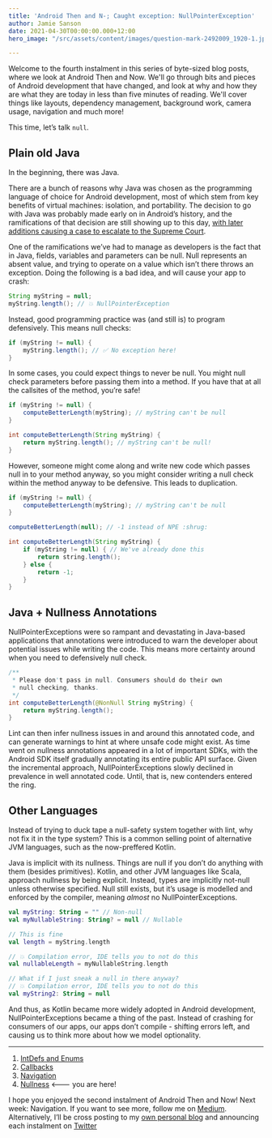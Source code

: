 ```yaml
---
title: 'Android Then and N-; Caught exception: NullPointerException'
author: Jamie Sanson
date: 2021-04-30T00:00:00.000+12:00
hero_image: "/src/assets/content/images/question-mark-2492009_1920-1.jpg"

---
```

Welcome to the fourth instalment in this series of byte-sized blog posts, where we look at Android Then and Now. We'll go through bits and pieces of Android development that have changed, and look at why and how they are what they are today in less than five minutes of reading. We'll cover things like layouts, dependency management, background work, camera usage, navigation and much more!

This time, let’s talk `null`.

## Plain old Java

In the beginning, there was Java.

There are a bunch of reasons why Java was chosen as the programming language of choice for Android development, most of which stem from key benefits of virtual machines: isolation, and portability. The decision to go with Java was probably made early on in Android’s history, and the ramifications of that decision are still showing up to this day, [with later additions causing a case to escalate to the Supreme Court](https://en.wikipedia.org/wiki/Google_LLC_v._Oracle_America,_Inc.).

One of the ramifications we’ve had to manage as developers is the fact that in Java, fields, variables and parameters can be null. Null represents an absent value, and trying to operate on a value which isn’t there throws an exception. Doing the following is a bad idea, and will cause your app to crash:

```java
String myString = null;
myString.length(); // 💥 NullPointerException
```

Instead, good programming practice was (and still is) to program defensively. This means null checks:

```java
if (myString != null) {
    myString.length(); // ✅ No exception here!
}
```

In some cases, you could expect things to never be null. You might null check parameters before passing them into a method. If you have that at all the callsites of the method, you’re safe!

```java
if (myString != null) {
    computeBetterLength(myString); // myString can't be null
}

int computeBetterLength(String myString) {
	return myString.length(); // myString can't be null!
}
```

However, someone might come along and write new code which passes null in to your method anyway, so you might consider writing a null check within the method anyway to be defensive. This leads to duplication.

```java
if (myString != null) {
    computeBetterLength(myString); // myString can't be null
}

computeBetterLength(null); // -1 instead of NPE :shrug:

int computeBetterLength(String myString) {
	if (myString != null) { // We've already done this
		return string.length();
	} else {
		return -1;
	}
}
```

## Java + Nullness Annotations

NullPointerExceptions were so rampant and devastating in Java-based applications that annotations were introduced to warn the developer about potential issues while writing the code. This means more certainty around when you need to defensively null check.

```java
/**
 * Please don't pass in null. Consumers should do their own 
 * null checking, thanks.
 */
int computeBetterLength(@NonNull String myString) {
	return myString.length();
}
```

Lint can then infer nullness issues in and around this annotated code, and can generate warnings to hint at where unsafe code might exist. As time went on nullness annotations appeared in a lot of important SDKs, with the Android SDK itself gradually annotating its entire public API surface. Given the incremental approach, NullPointerExceptions slowly declined in prevalence in well annotated code. Until, that is, new contenders entered the ring.

## Other Languages

Instead of trying to duck tape a null-safety system together with lint, why not fix it in the type system? This is a common selling point of alternative JVM languages, such as the now-preffered Kotlin.

Java is implicit with its nullness. Things are null if you don’t do anything with them (besides primitives). Kotlin, and other JVM languages like Scala, approach nullness by being explicit. Instead, types are implicitly not-null unless otherwise specified. Null still exists, but it’s usage is modelled and enforced by the compiler, meaning _almost_ no NullPointerExceptions.

```kt
val myString: String = "" // Non-null
val myNullableString: String? = null // Nullable

// This is fine
val length = myString.length 

// 💥 Compilation error, IDE tells you to not do this
val nullableLength = myNullableString.length 

// What if I just sneak a null in there anyway?
// 💥 Compilation error, IDE tells you to not do this
val myString2: String = null 
```

And thus, as Kotlin became more widely adopted in Android development,  NullPointerExceptions became a thing of the past. Instead of crashing for consumers of our apps, our apps don’t compile - shifting errors left, and causing us to think more about how we model optionality.

***

1. [IntDefs and Enums](https://jamie.sanson.dev/blog/android-then-and-now-intro-intdef-enums/)
2. [Callbacks](https://jamie.sanson.dev/blog/android-then-and-now-callbacks/)
3. [Navigation](https://jamie.sanson.dev/blog/android-then-and-now-navigation/) 
4. [Nullness](https://jamie.sanson.dev/blog/android-then-and-n-caught-exception-nullpointerexception/) <--- you are here!

I hope you enjoyed the second instalment of Android Then and Now! Next week: Navigation. If you want to see more, follow me on [Medium](https://medium.com/@jamiesanson). Alternatively, I’ll be cross posting to my [own personal blog](https://jamie.sanson.dev) and announcing each instalment on [Twitter](https://twitter.com/jamiesanson)